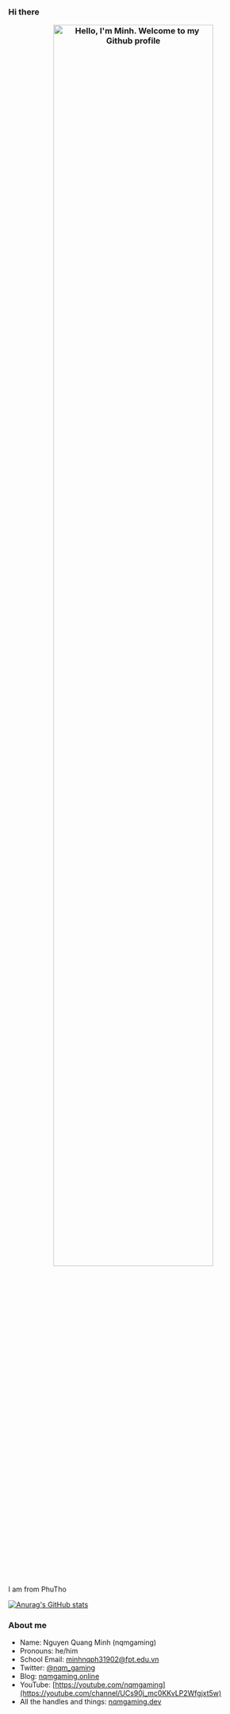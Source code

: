 ### Hi there <p align="center"><a href="https://anuraghazra.github.io"><img width="80%" alt="Hello, I'm Minh. Welcome to my Github profile " src="./assets/hi.png" /></a></p>

I am from PhuTho

<!--
**nqmgaming/nqmgaming** is a ✨ _special_ ✨ repository because its `README.md` (this file) appears on your GitHub profile.

Here are some ideas to get you started:

- 🔭 I’m currently working on ...
- 🌱 I’m currently learning ...
- 👯 I’m looking to collaborate on ...
- 🤔 I’m looking for help with ...
- 💬 Ask me about ...
- 📫 How to reach me: ...
- 😄 Pronouns: ...
- ⚡ Fun fact: ...
-->
[![Anurag's GitHub stats](https://github-readme-stats.vercel.app/api?username=nqmgaming)](https://github.com/anuraghazra/github-readme-stats)
### About me
- Name: Nguyen Quang Minh (nqmgaming)
- Pronouns: he/him
- School Email: minhnqph31902@fpt.edu.vn
- Twitter: [@nqm_gaming](https://www.twitter.com/nqm_gaming)
- Blog: [nqmgaming.online](https://wwww.nqmgaming.online)
- YouTube: [https://youtube.com/nqmgaming](https://youtube.com/channel/UCs90j_mc0KKvLP2Wfgjxt5w)
- All the handles and things: [nqmgaming.dev](https:/wwww.nqmgaming.dev)
